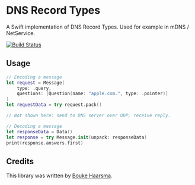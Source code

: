 DNS Record Types
================

A Swift implementation of DNS Record Types. Used for example in mDNS /
NetService.

[![Build Status](https://travis-ci.org/Bouke/DNS.svg?branch=master)](https://travis-ci.org/Bouke/DNS)

## Usage

```swift
// Encoding a message
let request = Message(
    type: .query,
    questions: [Question(name: "apple.com.", type: .pointer)]
)
let requestData = try request.pack()

// Not shown here: send to DNS server over UDP, receive reply.

// Decoding a message
let responseData = Data()
let response = try Message.init(unpack: responseData)
print(response.answers.first)
```

## Credits

This library was written by [Bouke Haarsma](https://twitter.com/BoukeHaarsma).
